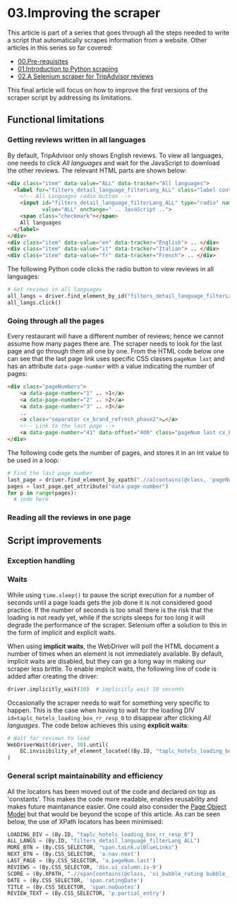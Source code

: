 # 03.Improving the scraper

This article is part of a series that goes through all the steps needed to write a script that automatically scrapes information from a website. Other articles in this series so far covered:

*  [00.Pre-requisites](00.Pre-requisites.md)
*  [01.Introduction to Python scraping](01.PythonScraping.md)
*  [02.A Selenium scraper for TripAdvisor reviews](02.ScrapingTripAdvisor.md)

This final article will focus on how to improve the first versions of the scraper script by addressing its limitations.

## Functional limitations

### Getting reviews written in all languages
By default, TripAdvisor only shows English reviews. To view all languages, one needs to click _All languages_ and wait for the JavaScript to download the other reviews. The relevant HTML parts are shown below:

```html
<div class="item" data-value="ALL" data-tracker="All languages">
  <label for="filters_detail_language_filterLang_ALL" class="label container cx_brand_refresh_phase2">
    <!-- All Languages radio button -->
    <input id="filters_detail_language_filterLang_ALL" type="radio" name="filters_detail_language_filterLang_0" 
           value="ALL" onchange=" .. JavaScript ..">
    <span class="checkmark"></span>
    All languages
  </label>
</div>
<div class="item" data-value="en" data-tracker="English"> .. </div>
<div class="item" data-value="it" data-tracker="Italian"> .. </div>
<div class="item" data-value="fr" data-tracker="French"> .. </div>
```

The following Python code clicks the radio button to view reviews in all languages:

```python
# Get reviews in all languages
all_langs = driver.find_element_by_id("filters_detail_language_filterLang_ALL")
all_langs.click()
```

### Going through all the pages
Every restaurant will have a different number of reviews; hence we cannot assume how many pages there are. The scraper needs to look for the last page and go through them all one by one. From the HTML code below one can see that the last page link uses specific CSS classes ```pageNum last``` and has an attribute ```data-page-number``` with a value indicating the number of pages:

```html
<div class="pageNumbers">
	<a data-page-number="1" .. >1</a>
	<a data-page-number="2" .. >2</a>
	<a data-page-number="3" .. >3</a>
    ..
	<a class="separator cx_brand_refresh_phase2">…</a>
    <!-- Link to the last page -->
	<a data-page-number="41" data-offset="400" class="pageNum last cx_brand_refresh_phase2" .. >41</a>
</div>
```

The following code gets the number of pages, and stores it in an int value to be used in a loop:

```python
# Find the last page number
last_page = driver.find_element_by_xpath(".//a[contains(@class, 'pageNum last')]");
pages = last_page.get_attribute("data-page-number")
for p in range(pages): 
  # code here
```

### Reading all the reviews in one page

## Script improvements

### Exception handling

### Waits
While using ```time.sleep()``` to pause the script execution for a number of seconds until a page loads gets the job done it is not considered good practice. If the number of seconds is too small there is the risk that the loading is not ready yet, while if the scripts sleeps for too long it will degrade the performance of the scraper. Selenium offer a solution to this in the form of implicit and explicit waits.

When using **implicit waits**, the WebDriver will poll the HTML document a number of times when an element is not immediately available. By default, implicit waits are disabled, but they can go a long way in making our scraper less brittle. To enable implicit waits, the following line of code is added after creating the driver:

```python
driver.implicitly_wait(10)  # implicitly wait 10 seconds

```

Occasionally the scraper needs to wait for something very specific to happen. This is the case when having to wait for the loading DIV ```id=taplc_hotels_loading_box_rr_resp_0``` to disappear after clicking _All languages_. The code below achieves this using **explicit waits**:

```python
# Wait for reviews to load
WebDriverWait(driver, 30).until(
	EC.invisibility_of_element_located((By.ID, "taplc_hotels_loading_box_rr_resp_0"))
)
```

### General script maintainability and efficiency

All the locators has been moved out of the code and declared on top as 'constants'. This makes the code more readable, enables reusability and makes future maintanance easier. One could also consider the [Page Object Model](https://selenium-python.readthedocs.io/page-objects.html) but that would be beyond the scope of this article. As can be seen below, the use of XPath locators has been minimised:

```python
LOADING_DIV = (By.ID, "taplc_hotels_loading_box_rr_resp_0")
ALL_LANGS = (By.ID, "filters_detail_language_filterLang_ALL")
MORE_BTN = (By.CSS_SELECTOR, "span.taLnk.ulBlueLinks")
NEXT_BTN = (By.CSS_SELECTOR, 'a.nav.next')
LAST_PAGE = (By.CSS_SELECTOR, 'a.pageNum.last')
REVIEWS = (By.CSS_SELECTOR, 'div.ui_column.is-9')
SCORE = (By.XPATH, ".//span[contains(@class, 'ui_bubble_rating bubble_')]")
DATE = (By.CSS_SELECTOR, 'span.ratingDate')
TITLE = (By.CSS_SELECTOR, 'span.noQuotes')
REVIEW_TEXT = (By.CSS_SELECTOR, 'p.partial_entry')
```